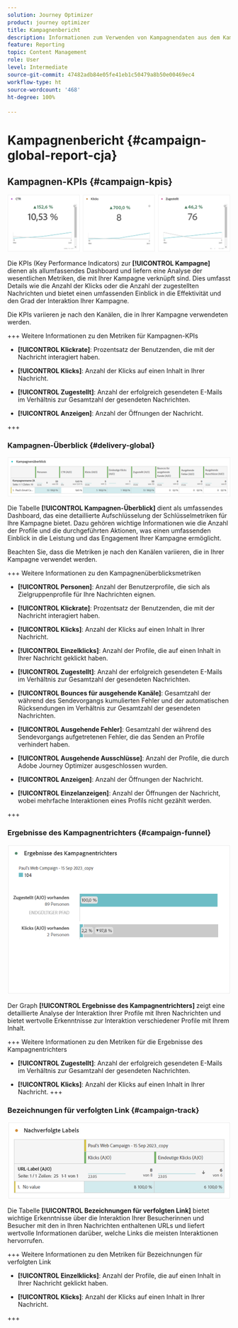 ```yaml
---
solution: Journey Optimizer
product: journey optimizer
title: Kampagnenbericht
description: Informationen zum Verwenden von Kampagnendaten aus dem Kampagnenbericht
feature: Reporting
topic: Content Management
role: User
level: Intermediate
source-git-commit: 47482adb84e05fe41eb1c50479a8b50e00469ec4
workflow-type: ht
source-wordcount: '468'
ht-degree: 100%

---
```


# Kampagnenbericht {#campaign-global-report-cja}

## Kampagnen-KPIs {#campaign-kpis}

![](assets/cja-email-kpis.png)

Die KPIs (Key Performance Indicators) zur **[!UICONTROL Kampagne]** dienen als allumfassendes Dashboard und liefern eine Analyse der wesentlichen Metriken, die mit Ihrer Kampagne verknüpft sind. Dies umfasst Details wie die Anzahl der Klicks oder die Anzahl der zugestellten Nachrichten und bietet einen umfassenden Einblick in die Effektivität und den Grad der Interaktion Ihrer Kampagne.

Die KPIs variieren je nach den Kanälen, die in Ihrer Kampagne verwendeten werden.

+++ Weitere Informationen zu den Metriken für Kampagnen-KPIs

* **[!UICONTROL Klickrate]**: Prozentsatz der Benutzenden, die mit der Nachricht interagiert haben.

* **[!UICONTROL Klicks]**: Anzahl der Klicks auf einen Inhalt in Ihrer Nachricht.

* **[!UICONTROL Zugestellt]**: Anzahl der erfolgreich gesendeten E-Mails im Verhältnis zur Gesamtzahl der gesendeten Nachrichten.

* **[!UICONTROL Anzeigen]**: Anzahl der Öffnungen der Nachricht.

+++

### Kampagnen-Überblick {#delivery-global}

![](assets/cja-campaign-overview.png)

Die Tabelle **[!UICONTROL Kampagnen-Überblick]** dient als umfassendes Dashboard, das eine detaillierte Aufschlüsselung der Schlüsselmetriken für Ihre Kampagne bietet. Dazu gehören wichtige Informationen wie die Anzahl der Profile und die durchgeführten Aktionen, was einen umfassenden Einblick in die Leistung und das Engagement Ihrer Kampagne ermöglicht.

Beachten Sie, dass die Metriken je nach den Kanälen variieren, die in Ihrer Kampagne verwendet werden.

+++ Weitere Informationen zu den Kampagnenüberblicksmetriken

* **[!UICONTROL Personen]**: Anzahl der Benutzerprofile, die sich als Zielgruppenprofile für Ihre Nachrichten eignen.

* **[!UICONTROL Klickrate]**: Prozentsatz der Benutzenden, die mit der Nachricht interagiert haben.

* **[!UICONTROL Klicks]**: Anzahl der Klicks auf einen Inhalt in Ihrer Nachricht.

* **[!UICONTROL Einzelklicks]**: Anzahl der Profile, die auf einen Inhalt in Ihrer Nachricht geklickt haben.

* **[!UICONTROL Zugestellt]**: Anzahl der erfolgreich gesendeten E-Mails im Verhältnis zur Gesamtzahl der gesendeten Nachrichten.

* **[!UICONTROL Bounces für ausgehende Kanäle]**: Gesamtzahl der während des Sendevorgangs kumulierten Fehler und der automatischen Rücksendungen im Verhältnis zur Gesamtzahl der gesendeten Nachrichten.

* **[!UICONTROL Ausgehende Fehler]**: Gesamtzahl der während des Sendevorgangs aufgetretenen Fehler, die das Senden an Profile verhindert haben.

* **[!UICONTROL Ausgehende Ausschlüsse]**: Anzahl der Profile, die durch Adobe Journey Optimizer ausgeschlossen wurden.

* **[!UICONTROL Anzeigen]**: Anzahl der Öffnungen der Nachricht.

* **[!UICONTROL Einzelanzeigen]**: Anzahl der Öffnungen der Nachricht, wobei mehrfache Interaktionen eines Profils nicht gezählt werden.

+++

### Ergebnisse des Kampagnentrichters {#campaign-funnel}

![](assets/cja-campaign-funnel.png)

Der Graph **[!UICONTROL Ergebnisse des Kampagnentrichters]** zeigt eine detaillierte Analyse der Interaktion Ihrer Profile mit Ihren Nachrichten und bietet wertvolle Erkenntnisse zur Interaktion verschiedener Profile mit Ihrem Inhalt.

+++ Weitere Informationen zu den Metriken für die Ergebnisse des Kampagnentrichters

* **[!UICONTROL Zugestellt]**: Anzahl der erfolgreich gesendeten E-Mails im Verhältnis zur Gesamtzahl der gesendeten Nachrichten.

* **[!UICONTROL Klicks]**: Anzahl der Klicks auf einen Inhalt in Ihrer Nachricht.
+++

### Bezeichnungen für verfolgten Link {#campaign-track}

![](assets/cja-campaign-tracked-link.png)

Die Tabelle **[!UICONTROL Bezeichnungen für verfolgten Link]** bietet wichtige Erkenntnisse über die Interaktion Ihrer Besucherinnen und Besucher mit den in Ihren Nachrichten enthaltenen URLs und liefert wertvolle Informationen darüber, welche Links die meisten Interaktionen hervorrufen.

+++ Weitere Informationen zu den Metriken für Bezeichnungen für verfolgten Link

* **[!UICONTROL Einzelklicks]**: Anzahl der Profile, die auf einen Inhalt in Ihrer Nachricht geklickt haben.

* **[!UICONTROL Klicks]**: Anzahl der Klicks auf einen Inhalt in Ihrer Nachricht.

+++
